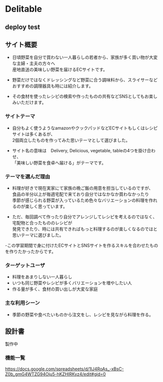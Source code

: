 # Delitable

## deploy test

## サイト概要
* 日頃野菜を自分で買わない一人暮らしの若者から、家族が多く買い物が大変な主婦・主夫の方々へ  
産地直送の美味しい野菜を届けるECサイトです。
* 野菜だけではなくドレッシングなど野菜に合う調味料から、スライサーなどおすすめの調理器具も時には紹介します。

* その食材を使ったレシピの検索や作ったものの共有などSNSとしてもお楽しみいただけます。


### サイトテーマ
* 自分もよく使うようなamazonやクックパッドなどECサイトもしくはレシピサイトは多くあるが、  
2個両立したものを作ってみた思いテーマとして選びました。

* サイト名の意味は　Delivery, Delicious, vegetable, tableの4つを掛け合わせ、  
「美味しい野菜を食卓へ届ける」がテーマです。


### テーマを選んだ理由
* 料理が好きで現在実家にて家族の晩ご飯の用意を担当しているのですが、  
食品の半分以上が毎週宅配で来ており自分ではなかなか買わなかったり  
季節が感じられる野菜が入っているため色々なバリエーションの料理を作れるのが楽しく思っています。

- ただ、毎回調べて作ったり自分でアレンジしてレシピを考えるのではなく、宅配物と合ったもののレシピが  
発見できたり、時には共有できればもっと料理するのが楽しくなるのではと思いテーマに選びました。  

-この学習期間で身に付けたECサイトとSNSサイトを作るスキルを合わせたものを作りたかったからです。


### ターゲットユーザ
* 料理をあまりしない一人暮らし
* いつも同じ野菜やレシピが多くバリエーションを増やしたい人
* 作る量が多く、食材の買い出しが大変な家庭


### 主な利用シーン
* 季節の野菜や食べたいものから注文をし、レシピを見ながら料理を作る。

## 設計書
製作中

### 機能一覧
https://docs.google.com/spreadsheets/d/1IJ4RoAs_-xBsC-Z0b_gmG4WTZG94Oju5-hKZHIRKyz4/edit#gid=0

